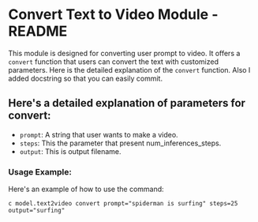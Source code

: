 # Convert Text to Video Module - README

This module is designed for converting user prompt to video. It offers a `convert` function that users can convert the text with customized parameters.
Here is the detailed explanation of the `convert` function. Also I added docstring so that you can easily commit.

## Here's a detailed explanation of parameters for convert:

- `prompt`: A string that user wants to make a video.
- `steps`: This the parameter that present num_inferences_steps.
- `output`: This is output filename.


### Usage Example:

Here's an example of how to use the command:

`c model.text2video convert prompt="spiderman is surfing" steps=25 output="surfing"`
